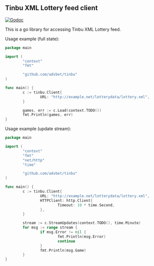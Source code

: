 Tinbu XML Lottery feed client
-----------------------------

[![Godoc](https://godoc.org/bitbucket.org/advbet/tinbu?status.svg)](https://godoc.org/bitbucket.org/advbet/tinbu)

This is a go library for accessing Tinbu XML Lottery feed.

Usage example (full state):

```go
package main

import (
        "context"
        "fmt"

        "github.com/advbet/tinbu"
)

func main() {
        c := tinbu.Client{
                URL: "http://example.net/lotterydata/lottery.xml",
        }

        games, err := c.Load(context.TODO())
        fmt.Println(games, err)
}
```

Usage example (update stream):

```go
package main

import (
        "context"
        "fmt"
        "net/http"
        "time"

        "github.com/advbet/tinbu"
)

func main() {
        c := tinbu.Client{
                URL: "http://example.net/lotterydata/lottery.xml",
                HTTPClient: http.Client{
                        Timeout: 10 * time.Second,
                },
        }

        stream := c.StreamUpdates(context.TODO(), time.Minute)
        for msg := range stream {
                if msg.Error != nil {
                        fmt.Println(msg.Error)
                        continue
                }
                fmt.Println(msg.Game)
        }
}
```
